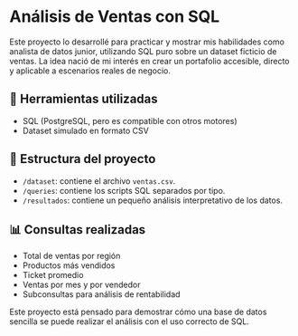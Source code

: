 # Análisis de Ventas con SQL

Este proyecto lo desarrollé para practicar y mostrar mis habilidades como analista de datos junior, utilizando SQL puro sobre un dataset ficticio de ventas. La idea nació de mi interés en crear un portafolio accesible, directo y aplicable a escenarios reales de negocio.

## 🔧 Herramientas utilizadas
- SQL (PostgreSQL, pero es compatible con otros motores)
- Dataset simulado en formato CSV

## 📁 Estructura del proyecto
- `/dataset`: contiene el archivo `ventas.csv`.
- `/queries`: contiene los scripts SQL separados por tipo.
- `/resultados`: contiene un pequeño análisis interpretativo de los datos.

## 📊 Consultas realizadas
- Total de ventas por región
- Productos más vendidos
- Ticket promedio
- Ventas por mes y por vendedor
- Subconsultas para análisis de rentabilidad

Este proyecto está pensado para demostrar cómo una base de datos sencilla se puede realizar el análisis con el uso correcto de SQL.
